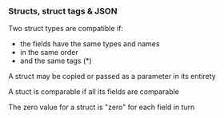 ### Structs, struct tags & JSON

Two struct types are compatible if:
- the fields have the same types and names
- in the same order
- and the same tags (*)

A struct may be copied or passed as a parameter in its entirety

A stuct is comparable if all its fields are comparable

The zero value for a struct is "zero" for each field in turn